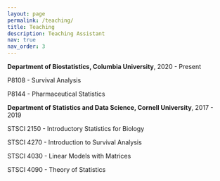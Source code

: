 ```yaml
---
layout: page
permalink: /teaching/
title: Teaching
description: Teaching Assistant
nav: true
nav_order: 3
---
```


**Department of Biostatistics, Columbia University**, 2020 - Present

P8108 - Survival Analysis

P8144 - Pharmaceutical Statistics

**Department of Statistics and Data Science, Cornell University**, 2017 - 2019

STSCI 2150 - Introductory Statistics for Biology

STSCI 4270 - Introduction to Survival Analysis

STSCI 4030 - Linear Models with Matrices

STSCI 4090 - Theory of Statistics
